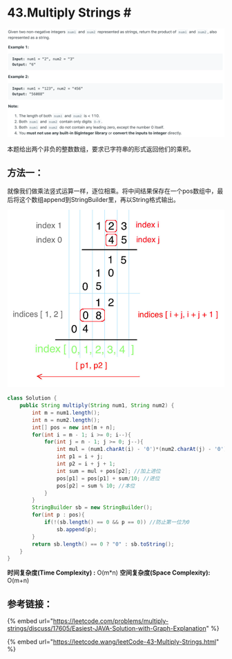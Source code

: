 # 43.Multiply Strings \#

![](.gitbook/assets/image%20%283%29.png)

本题给出两个非负的整数数组，要求已字符串的形式返回他们的乘积。

## 方法一：

就像我们做乘法竖式运算一样，逐位相乘。将中间结果保存在一个pos数组中，最后将这个数组append到StringBuilder里，再以String格式输出。

![](.gitbook/assets/image%20%2829%29.png)

```java
class Solution {
    public String multiply(String num1, String num2) {
        int m = num1.length();
        int n = num2.length();
        int[] pos = new int[m + n];
        for(int i = m - 1; i >= 0; i--){
            for(int j = n - 1; j >= 0; j--){
                int mul = (num1.charAt(i) - '0')*(num2.charAt(j) - '0');//Get result at that bit
                int p1 = i + j;
                int p2 = i + j + 1;
                int sum = mul + pos[p2]; //加上进位
                pos[p1] = pos[p1] + sum/10; //进位
                pos[p2] = sum % 10; //本位
            }
        }
        StringBuilder sb = new StringBuilder();
        for(int p : pos){
            if(!(sb.length() == 0 && p == 0)) //防止第一位为0
                sb.append(p);
        }
        return sb.length() == 0 ? "0" : sb.toString();
    }
}
```

**时间复杂度\(Time Complexity\) :** O\(m\*n\)          **空间复杂度\(Space Complexity\):** O\(m+n\)

## 参考链接：

{% embed url="https://leetcode.com/problems/multiply-strings/discuss/17605/Easiest-JAVA-Solution-with-Graph-Explanation" %}

{% embed url="https://leetcode.wang/leetCode-43-Multiply-Strings.html" %}



